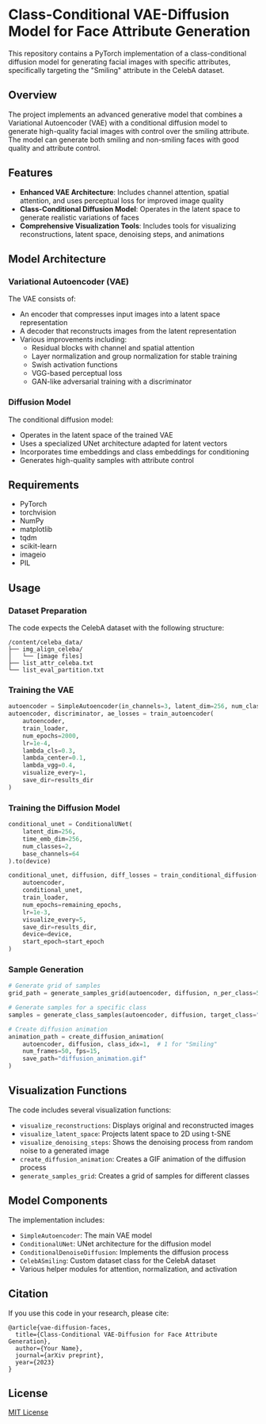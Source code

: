 # Class-Conditional VAE-Diffusion Model for Face Attribute Generation

This repository contains a PyTorch implementation of a class-conditional diffusion model for generating facial images with specific attributes, specifically targeting the "Smiling" attribute in the CelebA dataset.

## Overview

The project implements an advanced generative model that combines a Variational Autoencoder (VAE) with a conditional diffusion model to generate high-quality facial images with control over the smiling attribute. The model can generate both smiling and non-smiling faces with good quality and attribute control.

## Features

- **Enhanced VAE Architecture**: Includes channel attention, spatial attention, and uses perceptual loss for improved image quality
- **Class-Conditional Diffusion Model**: Operates in the latent space to generate realistic variations of faces
- **Comprehensive Visualization Tools**: Includes tools for visualizing reconstructions, latent space, denoising steps, and animations

## Model Architecture

### Variational Autoencoder (VAE)

The VAE consists of:
- An encoder that compresses input images into a latent space representation
- A decoder that reconstructs images from the latent representation
- Various improvements including:
  - Residual blocks with channel and spatial attention
  - Layer normalization and group normalization for stable training
  - Swish activation functions
  - VGG-based perceptual loss
  - GAN-like adversarial training with a discriminator

### Diffusion Model

The conditional diffusion model:
- Operates in the latent space of the trained VAE
- Uses a specialized UNet architecture adapted for latent vectors
- Incorporates time embeddings and class embeddings for conditioning
- Generates high-quality samples with attribute control

## Requirements

- PyTorch
- torchvision
- NumPy
- matplotlib
- tqdm
- scikit-learn
- imageio
- PIL

## Usage

### Dataset Preparation

The code expects the CelebA dataset with the following structure:
```
/content/celeba_data/
├── img_align_celeba/
│   └── [image files]
├── list_attr_celeba.txt
└── list_eval_partition.txt
```

### Training the VAE

```python
autoencoder = SimpleAutoencoder(in_channels=3, latent_dim=256, num_classes=2).to(device)
autoencoder, discriminator, ae_losses = train_autoencoder(
    autoencoder,
    train_loader,
    num_epochs=2000,
    lr=1e-4,
    lambda_cls=0.3,
    lambda_center=0.1,
    lambda_vgg=0.4,
    visualize_every=1,
    save_dir=results_dir
)
```

### Training the Diffusion Model

```python
conditional_unet = ConditionalUNet(
    latent_dim=256,
    time_emb_dim=256,
    num_classes=2,
    base_channels=64
).to(device)

conditional_unet, diffusion, diff_losses = train_conditional_diffusion(
    autoencoder, 
    conditional_unet, 
    train_loader, 
    num_epochs=remaining_epochs, 
    lr=1e-3,
    visualize_every=5,
    save_dir=results_dir,
    device=device,
    start_epoch=start_epoch
)
```

### Sample Generation

```python
# Generate grid of samples
grid_path = generate_samples_grid(autoencoder, diffusion, n_per_class=5, save_dir=results_dir)

# Generate samples for a specific class
samples = generate_class_samples(autoencoder, diffusion, target_class="Smiling", num_samples=5)

# Create diffusion animation
animation_path = create_diffusion_animation(
    autoencoder, diffusion, class_idx=1,  # 1 for "Smiling"
    num_frames=50, fps=15,
    save_path="diffusion_animation.gif"
)
```

## Visualization Functions

The code includes several visualization functions:
- `visualize_reconstructions`: Displays original and reconstructed images
- `visualize_latent_space`: Projects latent space to 2D using t-SNE
- `visualize_denoising_steps`: Shows the denoising process from random noise to a generated image
- `create_diffusion_animation`: Creates a GIF animation of the diffusion process
- `generate_samples_grid`: Creates a grid of samples for different classes

## Model Components

The implementation includes:
- `SimpleAutoencoder`: The main VAE model
- `ConditionalUNet`: UNet architecture for the diffusion model
- `ConditionalDenoiseDiffusion`: Implements the diffusion process
- `CelebASmiling`: Custom dataset class for the CelebA dataset
- Various helper modules for attention, normalization, and activation

## Citation

If you use this code in your research, please cite:

```
@article{vae-diffusion-faces,
  title={Class-Conditional VAE-Diffusion for Face Attribute Generation},
  author={Your Name},
  journal={arXiv preprint},
  year={2023}
}
```

## License

[MIT License](LICENSE)
